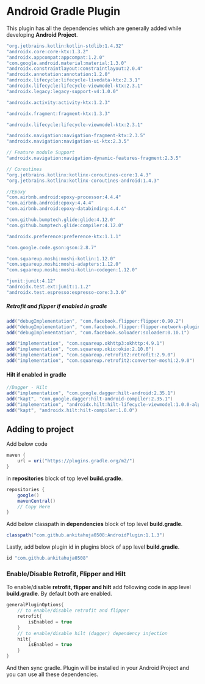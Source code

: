 # Android Gradle Plugin

This plugin has all the dependencies which are generally added while developing **Android Project**.

```groovy
"org.jetbrains.kotlin:kotlin-stdlib:1.4.32"
"androidx.core:core-ktx:1.3.2"
"androidx.appcompat:appcompat:1.2.0"
"com.google.android.material:material:1.3.0"
"androidx.constraintlayout:constraintlayout:2.0.4"
"androidx.annotation:annotation:1.2.0"
"androidx.lifecycle:lifecycle-livedata-ktx:2.3.1"
"androidx.lifecycle:lifecycle-viewmodel-ktx:2.3.1"
"androidx.legacy:legacy-support-v4:1.0.0"

"androidx.activity:activity-ktx:1.2.3"

"androidx.fragment:fragment-ktx:1.3.3"

"androidx.lifecycle:lifecycle-viewmodel-ktx:2.3.1"

"androidx.navigation:navigation-fragment-ktx:2.3.5"
"androidx.navigation:navigation-ui-ktx:2.3.5"

// Feature module Support
"androidx.navigation:navigation-dynamic-features-fragment:2.3.5"

// Coroutines
"org.jetbrains.kotlinx:kotlinx-coroutines-core:1.4.3"
"org.jetbrains.kotlinx:kotlinx-coroutines-android:1.4.3"

//Epoxy
"com.airbnb.android:epoxy-processor:4.4.4"
"com.airbnb.android:epoxy:4.4.4"
"com.airbnb.android:epoxy-databinding:4.4.4"

"com.github.bumptech.glide:glide:4.12.0"
"com.github.bumptech.glide:compiler:4.12.0"

"androidx.preference:preference-ktx:1.1.1"

"com.google.code.gson:gson:2.8.7"

"com.squareup.moshi:moshi-kotlin:1.12.0"
"com.squareup.moshi:moshi-adapters:1.12.0"
"com.squareup.moshi:moshi-kotlin-codegen:1.12.0"

"junit:junit:4.12"
"androidx.test.ext:junit:1.1.2"
"androidx.test.espresso:espresso-core:3.3.0"
```

##### Retrofit and flipper if enabled in gradle

```groovy
add("debugImplementation", "com.facebook.flipper:flipper:0.90.2")
add("debugImplementation", "com.facebook.flipper:flipper-network-plugin:0.90.2")
add("debugImplementation", "com.facebook.soloader:soloader:0.10.1")

add("implementation", "com.squareup.okhttp3:okhttp:4.9.1")
add("implementation", "com.squareup.okio:okio:2.10.0")
add("implementation", "com.squareup.retrofit2:retrofit:2.9.0")
add("implementation", "com.squareup.retrofit2:converter-moshi:2.9.0")
```

#### Hilt if enabled in gradle

```groovy
//Dagger - Hilt
add("implementation", "com.google.dagger:hilt-android:2.35.1")
add("kapt", "com.google.dagger:hilt-android-compiler:2.35.1")
add("implementation", "androidx.hilt:hilt-lifecycle-viewmodel:1.0.0-alpha03")
add("kapt", "androidx.hilt:hilt-compiler:1.0.0")
```

## Adding to project

Add below code

```groovy
maven {
    url = uri("https://plugins.gradle.org/m2/")
}
```

in **repositories** block of top level **build.gradle**.

```groovy
repositories {
    google()
    mavenCentral()
    // Copy Here
}
```

Add below classpath in **dependencies** block of top level **build.gradle**.

```groovy
classpath("com.github.ankitahuja0508:AndroidPlugin:1.1.3")
```

Lastly, add below plugin id in plugins block of app level **build.gradle**.

```groovy
id "com.github.ankitahuja0508"
```

### Enable/Disable Retrofit, Flipper and Hilt
To enable/disable **retrofit, flipper and hilt** add following code in app level **build.gradle**. By default both are enabled.
```groovy
generalPluginOptions{
    // to enable/disable retrofit and flipper
    retrofit{
        isEnabled = true
    }
    // to enable/disable hilt (dagger) dependency injection
    hilt{
        isEnabled = true
    }
}
```

And then sync gradle. Plugin will be installed in your Android Project and you can use all these dependencies.